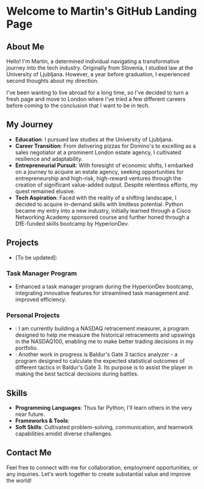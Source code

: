 # Welcome to Martin's GitHub Landing Page

## About Me

Hello! I'm Martin, a determined individual navigating a transformative journey into the tech industry. Originally from Slovenia, I studied law at the University of Ljubljana. However, a year before graduation, I experienced second thoughts about my direction.

I've been wanting to live abroad for a long time, so I've decided to turn a fresh page and move to London where I've tried a few different careers before coming to the conclusion that I want to be in tech.

## My Journey

- **Education**: I pursued law studies at the University of Ljubljana.
- **Career Transition**: From delivering pizzas for Domino's to excelling as a sales negotiator at a prominent London estate agency, I cultivated resilience and adaptability.
- **Entrepreneurial Pursuit**: With foresight of economic shifts, I embarked on a journey to acquire an estate agency, seeking opportunities for entrepreneurship and high-risk, high-reward ventures through the creation of significant value-added output. Despite relentless efforts, my quest remained elusive.
- **Tech Aspiration**: Faced with the reality of a shifting landscape, I decided to acquire in-demand skills with limitless potential. Python became my entry into a new industry, initially learned through a Cisco Networking Academy sponsored course and further honed through a DfE-funded skills bootcamp by HyperionDev.

## Projects
- [To be updated]: 

### Task Manager Program
- Enhanced a task manager program during the HyperionDev bootcamp, integrating innovative features for streamlined task management and improved efficiency.

### Personal Projects
- : I am currently building a NASDAQ retracement measurer, a program designed to help me measure the historical retracements and upswings in the NASDAQ100, enabling me to make better trading decisions in my portfolio.
- : Another work in progress is Baldur's Gate 3 tactics analyzer - a program designed to calculate the expected statistical outcomes of different tactics in Baldur's Gate 3. Its purpose is to assist the player in making the best tactical decisions during battles.

## Skills

- **Programming Languages**: Thus far Python, I'll learn others in the very near future.
- **Frameworks & Tools**:
- **Soft Skills**: Cultivated problem-solving, communication, and teamwork capabilities amidst diverse challenges.

## Contact Me

Feel free to connect with me for collaboration, employment opportunities, or any inquiries. Let's work together to create substantial value and improve the world!
